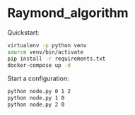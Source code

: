 # Raymond_algorithm


Quickstart:
```bash
virtualenv -p python venv
source venv/bin/activate
pip install -r requirements.txt
docker-compose up -d
```


Start a configuration:
```bash
python node.py 0 1 2
python node.py 1 0
python node.py 2 0
```
